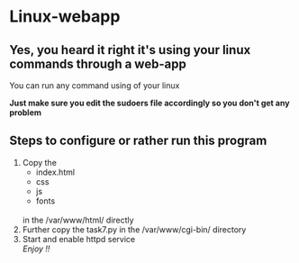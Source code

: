 # Linux-webapp
<h2>Yes, you heard it right it's using your linux commands through a web-app</h2>
<p>You can run any command using of your linux </p>
<b>Just make sure you edit the sudoers file accordingly so you don't get any problem</b>
<h2>Steps to configure or rather run this program</h2>
<ol>
<li>Copy the <ul> <li> index.html </li> <li> css </li> <li>js</li> <li> fonts </li> </ul> </br> in the /var/www/html/ directly </li>
<li> Further copy the task7.py in the /var/www/cgi-bin/ directory </li>
<li> Start and enable httpd service </li>
<i> Enjoy !! </i>
